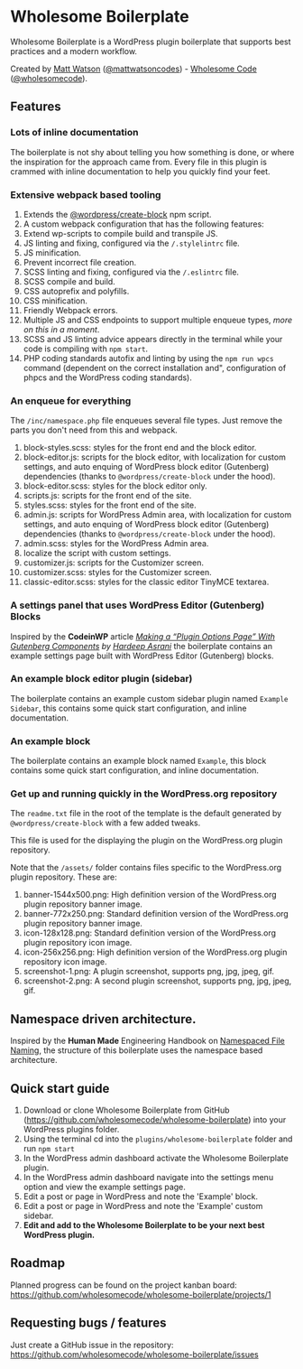 # Wholesome Boilerplate

Wholesome Boilerplate is a WordPress plugin boilerplate that supports best practices and a modern workflow.

Created by [Matt Watson](https://mattwatson.codes) ([@mattwatsoncodes](https://twitter.com/mattwatsoncodes)) - [Wholesome Code](https://wholesomecode.ltd.) 
([@wholesomecode](https://twitter.com/wholesomecode)).



## Features

### Lots of inline documentation
The boilerplate is not shy about telling you how something is done, or where the inspiration for the approach came from. Every file in this plugin is crammed with inline documentation to help you quickly find your feet.

### Extensive webpack based tooling
1. Extends the [@wordpress/create-block](https://www.npmjs.com/package/@wordpress/create-block) npm script.
2. A custom webpack configuration that has the following features:
  1. Extend wp-scripts to compile build and transpile JS.
  2. JS linting and fixing, configured via the `/.stylelintrc` file.
  3. JS minification.
  4. Prevent incorrect file creation.
  5. SCSS linting and fixing, configured via the `/.eslintrc` file.
  6. SCSS compile and build.
  7. CSS autoprefix and polyfills.
  8. CSS minification.
  9. Friendly Webpack errors.
  10. Multiple JS and CSS endpoints to support multiple enqueue types, _more on this in a moment_.
3. SCSS and JS linting advice appears directly in the terminal while your code is compiling with `npm start`.
4. PHP coding standards autofix and linting by using the `npm run wpcs` command (dependent on the correct installation and", configuration of phpcs and the WordPress coding standards).

### An enqueue for everything
The `/inc/namespace.php` file enqueues several file types. Just remove the parts you don't need from this and webpack.

1. block-styles.scss: styles for the front end and the block editor.
2. block-editor.js: scripts for the block editor, with localization for custom settings, and auto enquing of WordPress block editor (Gutenberg) dependencies (thanks to `@wordpress/create-block` under the hood).
3. block-editor.scss: styles for the block editor only.
5. scripts.js: scripts for the front end of the site.
6. styles.scss: styles for the front end of the site.
7. admin.js: scripts for WordPress Admin area, with localization for custom settings, and auto enquing of WordPress block editor (Gutenberg) dependencies (thanks to `@wordpress/create-block` under the hood).
8. admin.scss: styles for the WordPress Admin area.
9. localize the script with custom settings.
10. customizer.js: scripts for the Customizer screen.
11. customizer.scss: styles for the Customizer screen.
12. classic-editor.scss: styles for the classic editor TinyMCE textarea.

### A settings panel that uses WordPress Editor (Gutenberg) Blocks
Inspired by the **CodeinWP** article _[Making a “Plugin Options Page” With Gutenberg Components](https://www.codeinwp.com/blog/plugin-options-page-gutenberg/) by [Hardeep Asrani](https://twitter.com/HardeepAsrani)_ the boilerplate contains an example settings page built with WordPress Editor (Gutenberg) blocks.

### An example block editor plugin (sidebar)
The boilerplate contains an example custom sidebar plugin named `Example Sidebar`, this contains some quick start configuration, and inline documentation.

### An example block
The boilerplate contains an example block named `Example`, this block contains some quick start configuration, and inline documentation.

### Get up and running quickly in the WordPress.org repository
The `readme.txt` file in the root of the template is the default generated by `@wordpress/create-block` with a few added tweaks.

This file is used for the displaying the plugin on the WordPress.org plugin repository.

Note that the `/assets/` folder contains files specific to the WordPress.org plugin repository. These are:

1. banner-1544x500.png: High definition version of the WordPress.org plugin repository banner image.
2. banner-772x250.png: Standard definition version of the WordPress.org plugin repository banner image.
3. icon-128x128.png: Standard definition version of the WordPress.org plugin repository icon image.
4. icon-256x256.png: High definition version of the WordPress.org plugin repository icon image.
5. screenshot-1.png: A plugin screenshot, supports png, jpg, jpeg, gif.
6. screenshot-2.png: A second plugin screenshot, supports png, jpg, jpeg, gif.

## Namespace driven architecture.
Inspired by the **Human Made** Engineering Handbook on [Namespaced File Naming](https://engineering.hmn.md/standards/style/php/#namespaced-file-naming), the structure of this boilerplate uses the namespace based architecture.

## Quick start guide

1. Download or clone Wholesome Boilerplate from GitHub (https://github.com/wholesomecode/wholesome-boilerplate) into your WordPress plugins folder.
2. Using the terminal cd into the `plugins/wholesome-boilerplate` folder and run `npm start`
3. In the WordPress admin dashboard activate the Wholesome Boilerplate plugin.
4. In the WordPress admin dashboard navigate into the settings menu option and view the example settings page.
5. Edit a post or page in WordPress and note the 'Example' block.
6. Edit a post or page in WordPress and note the 'Example' custom sidebar.
7. **Edit and add to the Wholesome Boilerplate to be your next best WordPress plugin.**

## Roadmap
Planned progress can be found on the project kanban board: https://github.com/wholesomecode/wholesome-boilerplate/projects/1

## Requesting bugs / features
Just create a GitHub issue in the repository: https://github.com/wholesomecode/wholesome-boilerplate/issues
